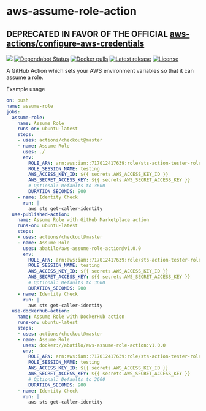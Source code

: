 # aws-assume-role-action

## DEPRECATED IN FAVOR OF THE OFFICIAL [aws-actions/configure-aws-credentials](https://github.com/aws-actions/configure-aws-credentials)

![](https://github.com/abatilo/aws-assume-role-action/workflows/.github/workflows/main.yml/badge.svg)
[![Dependabot Status](https://api.dependabot.com/badges/status?host=github&repo=abatilo/aws-assume-role-action)](https://dependabot.com)
[![Docker
pulls](https://img.shields.io/docker/pulls/abatilo/aws-assume-role-action.svg)](https://hub.docker.com/r/abatilo/aws-assume-role-action)
[![Latest
release](https://img.shields.io/github/v/release/abatilo/aws-assume-role-action?include_prereleases)](https://github.com/abatilo/aws-assume-role-action/releases)
[![License](https://img.shields.io/github/license/abatilo/aws-assume-role-action)](https://github.com/abatilo/aws-assume-role-action/blob/master/LICENSE)

A GitHub Action which sets your AWS environment variables so that it can assume a role.

Example usage
```yaml
on: push
name: assume-role
jobs:
  assume-role:
    name: Assume Role
    runs-on: ubuntu-latest
    steps:
    - uses: actions/checkout@master
    - name: Assume Role
      uses: ./
      env:
        ROLE_ARN: arn:aws:iam::717012417639:role/sts-action-tester-role
        ROLE_SESSION_NAME: testing
        AWS_ACCESS_KEY_ID: ${{ secrets.AWS_ACCESS_KEY_ID }}
        AWS_SECRET_ACCESS_KEY: ${{ secrets.AWS_SECRET_ACCESS_KEY }}
        # Optional: Defaults to 3600
        DURATION_SECONDS: 900
    - name: Identity Check
      run: |
        aws sts get-caller-identity
  use-published-action:
    name: Assume Role with GitHub Marketplace action
    runs-on: ubuntu-latest
    steps:
    - uses: actions/checkout@master
    - name: Assume Role
      uses: abatilo/aws-assume-role-action@v1.0.0
      env:
        ROLE_ARN: arn:aws:iam::717012417639:role/sts-action-tester-role
        ROLE_SESSION_NAME: testing
        AWS_ACCESS_KEY_ID: ${{ secrets.AWS_ACCESS_KEY_ID }}
        AWS_SECRET_ACCESS_KEY: ${{ secrets.AWS_SECRET_ACCESS_KEY }}
        # Optional: Defaults to 3600
        DURATION_SECONDS: 900
    - name: Identity Check
      run: |
        aws sts get-caller-identity
  use-dockerhub-action:
    name: Assume Role with DockerHub action
    runs-on: ubuntu-latest
    steps:
    - uses: actions/checkout@master
    - name: Assume Role
      uses: docker://abatilo/aws-assume-role-action:v1.0.0
      env:
        ROLE_ARN: arn:aws:iam::717012417639:role/sts-action-tester-role
        ROLE_SESSION_NAME: testing
        AWS_ACCESS_KEY_ID: ${{ secrets.AWS_ACCESS_KEY_ID }}
        AWS_SECRET_ACCESS_KEY: ${{ secrets.AWS_SECRET_ACCESS_KEY }}
        # Optional: Defaults to 3600
        DURATION_SECONDS: 900
    - name: Identity Check
      run: |
        aws sts get-caller-identity
```
